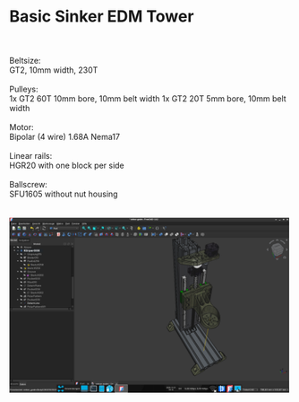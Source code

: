# Basic Sinker EDM Tower
<br/>
<br/>
Beltsize: 
<br/>
GT2, 10mm width, 230T
<br/>
<br/>
Pulleys:
<br/>
1x GT2 60T 10mm bore, 10mm belt width
1x GT2 20T 5mm bore, 10mm belt width
<br/>
<br/>
Motor: 
<br/>
Bipolar (4 wire) 1.68A Nema17
<br/>
<br/>
Linear rails: 
<br/>
HGR20 with one block per side
<br/>
<br/>
Ballscrew: <br/>
SFU1605 without nut housing
<br/>
<br/>
<br/>
<img width="500" src="./sinker-thumb.png" />

